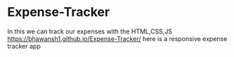 # Expense-Tracker
In this we can track our expenses with the HTML,CSS,JS
https://bhawansh1.github.io/Expense-Tracker/
here is a responsive expense tracker app
